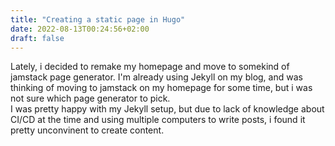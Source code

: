 ```yaml
---
title: "Creating a static page in Hugo"
date: 2022-08-13T00:24:56+02:00
draft: false
---
```


Lately, i decided to remake my homepage and move to somekind of jamstack page generator. I'm already using Jekyll on my blog, and was thinking of moving to jamstack on my homepage for some time, but i was not sure which page generator to pick.  
I was pretty happy with my Jekyll setup, but due to lack of knowledge about CI/CD at the time and using multiple computers to write posts, i found it pretty unconvinent to create content.

